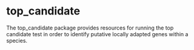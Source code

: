 # top_candidate

The top_candidate package provides resources for running the top candidate test in order to identify putative locally adapted genes within a species.
